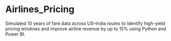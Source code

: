 # Airlines_Pricing
Simulated 10 years of fare data across US–India routes to identify high-yield pricing windows and improve airline revenue by up to 15% using Python and Power BI.
